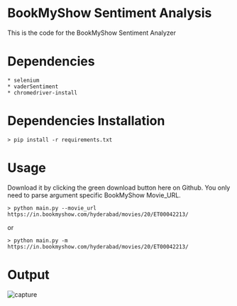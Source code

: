 BookMyShow Sentiment Analysis
=============================
This is the code for the BookMyShow Sentiment Analyzer

Dependencies
============
    * selenium
    * vaderSentiment
    * chromedriver-install

Dependencies Installation
=========================
    > pip install -r requirements.txt

Usage
=====
Download it by clicking the green download button here on Github. You only need to parse argument specific BookMyShow Movie_URL.

    > python main.py --movie_url https://in.bookmyshow.com/hyderabad/movies/20/ET00042213/

or

    > python main.py -m https://in.bookmyshow.com/hyderabad/movies/20/ET00042213/

Output
======
![capture](https://user-images.githubusercontent.com/47944792/53886316-c3002b00-4045-11e9-8a56-10ef06275951.PNG)
